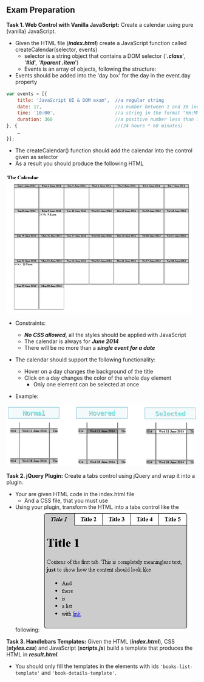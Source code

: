 ## Exam Preparation

**Task 1. Web Control with Vanilla JavaScript:** Create a calendar using pure (vanilla) JavaScript.
   * Given the HTML file (***index.html***) create a JavaScript function called createCalendar(selector, events)
      * selector is a string object that contains a DOM selector ('***.class***', '***#id***', '***#parent .item***')
      * Events is an array of objects, following the structure:
   * Events should be added into the 'day box' for the day in the event.day property

```js
var events = [{
	title: 'JavaScript UI & DOM exam", 	//a regular string
	date: 17, 							//a number between 1 and 30 inclusive
	time: '10:00', 						//a string in the format "HH:MM"
	duration: 360  						//a positive number less than 1440
}, {             						//(24 hours * 60 minutes)
	…
}];
```

   * The createCalendar() function should add the calendar into the control given as selector
   * As a result you should produce the following HTML

![img](https://raw.githubusercontent.com/Termininja/TelerikAcademy/master/JavaScript/JS%20UI%20&%20DOM/12.%20Exam%20Preparation/Task%201.%20Vanilla%20JavaScript/calendar.png)

   * Constraints:
      * ***No CSS allowed***, all the styles should be applied with JavaScript
      * The calendar is always for ***June 2014***
      * There will be no more than a ***single event for a date***

   * The calendar should support the following functionality:
      * Hover on a day changes the background of the title
      * Click on a day changes the color of the whole day element
         * Only one element can be selected at once
   * Example:

![img](https://raw.githubusercontent.com/Termininja/TelerikAcademy/master/JavaScript/JS%20UI%20&%20DOM/12.%20Exam%20Preparation/Task%201.%20Vanilla%20JavaScript/example.png)
	  
**Task 2. jQuery Plugin:** Create a tabs control using jQuery and wrap it into a plugin.
   * Your are given HTML code in the index.html file
      * And a CSS file, that you must use
   * Using your plugin, transform the HTML into a tabs control like the following:
![img](https://raw.githubusercontent.com/Termininja/TelerikAcademy/master/JavaScript/JS%20UI%20&%20DOM/12.%20Exam%20Preparation/Task%202.%20jQuery%20Plugin/task2.png)

**Task 3. Handlebars Templates:** Given the HTML (***index.html***), CSS (***styles.css***) and JavaScript (***scripts.js***) build a template that produces the HTML in ***result.html***.
   * You should only fill the templates in the elements with ids `'books-list-template'` and `'book-details-template'`.